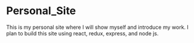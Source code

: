 # Personal_Site
This is my personal site where I will show myself and introduce my work. I plan to build this site using react, redux, express, and node js.
